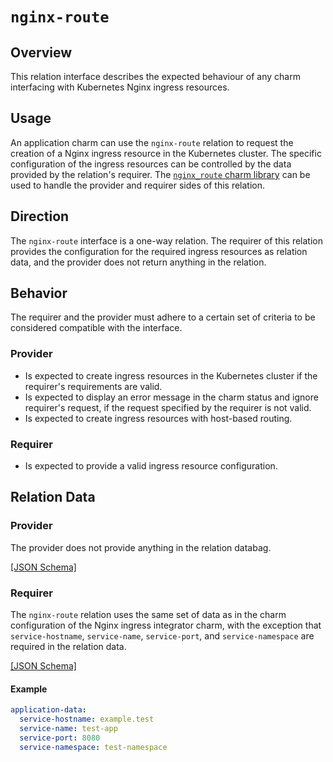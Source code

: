 # `nginx-route`

## Overview

This relation interface describes the expected behaviour of any charm 
interfacing with Kubernetes Nginx ingress resources.

## Usage

An application charm can use the `nginx-route` relation to request the creation
of a Nginx ingress resource in the Kubernetes cluster. The specific 
configuration of the ingress resources can be controlled by the data provided
by the relation's requirer. The [`nginx_route` charm library](https://charmhub.io/nginx-ingress-integrator/libraries/nginx_route)
can be used to handle the provider and requirer sides of this relation.

## Direction

The `nginx-route` interface is a one-way relation. The requirer of this relation
provides the configuration for the required ingress resources as relation data,
and the provider does not return anything in the relation.

## Behavior

The requirer and the provider must adhere to a certain set of criteria to be 
considered compatible with the interface.

### Provider

- Is expected to create ingress resources in the Kubernetes cluster if the 
requirer's requirements are valid.
- Is expected to display an error message in the charm status and ignore 
requirer's request, if the request specified by the requirer is not valid.
- Is expected to create ingress resources with host-based routing.

### Requirer

- Is expected to provide a valid ingress resource configuration.

## Relation Data

### Provider

The provider does not provide anything in the relation databag.

[\[JSON Schema\]](./schemas/provider.py)

### Requirer

The `nginx-route` relation uses the same set of data as in the charm 
configuration of the Nginx ingress integrator charm, with the exception that
`service-hostname`, `service-name`, `service-port`, and `service-namespace`
are required in the relation data.

[\[JSON Schema\]](./schemas/requirer.py)

#### Example
```yaml
application-data:
  service-hostname: example.test
  service-name: test-app
  service-port: 8080
  service-namespace: test-namespace
```
